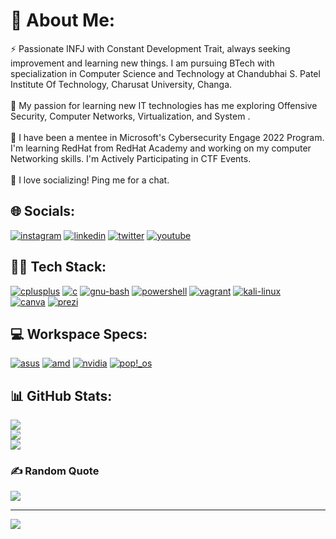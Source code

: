 # 🔮 About Me:
⚡ Passionate INFJ with Constant Development Trait, always seeking improvement and learning new things. I am pursuing BTech with specialization in Computer Science and Technology at Chandubhai S. Patel Institute Of Technology, Charusat University, Changa.<br><br>🌱 My passion for learning new IT technologies has me exploring Offensive Security, Computer Networks, Virtualization, and System .<br><br>🔭 I have been a mentee in Microsoft's Cybersecurity Engage 2022 Program. I'm learning RedHat from RedHat Academy and working on my computer Networking skills. I'm Actively Participating in CTF Events. <br><br>💬 I love socializing! Ping me for a chat.

## 🌐 Socials:
<a href='https://instagram.com/h3tson1' target="_blank"><img alt='instagram' src='https://img.shields.io/badge/instagram-100000?style=for-the-badge&logo=instagram&logoColor=white&labelColor=000000&color=D94662'/></a>
<a href='https://www.linkedin.com/in/het-soni/' target="_blank"><img alt='linkedin' src='https://img.shields.io/badge/linkedin-100000?style=for-the-badge&logo=linkedin&logoColor=white&labelColor=000000&color=0F79B1'/></a>
<a href='https://twitter.com/h3tson1' target="_blank"><img alt='twitter' src='https://img.shields.io/badge/twitter-100000?style=for-the-badge&logo=twitter&logoColor=white&labelColor=000000&color=289EE7'/></a>
<a href='https://www.youtube.com/channel/UCIT6glDN1AhIM3XLe5OF5Gg' target="_blank"><img alt='youtube' src='https://img.shields.io/badge/youtube-100000?style=for-the-badge&logo=youtube&logoColor=white&labelColor=000000&color=F40F0F'/></a>

## 👨‍💻 Tech Stack:
<a href='https://www.w3schools.com/cpp' target="_blank"><img alt='cplusplus' src='https://img.shields.io/badge/C++-100000?style=for-the-badge&logo=cplusplus&logoColor=white&labelColor=000000&color=00427E'/></a>
<a href='https://www.w3schools.com/c/' target="_blank"><img alt='c' src='https://img.shields.io/badge/C-100000?style=for-the-badge&logo=c&logoColor=white&labelColor=000000&color=035697'/></a> 
<a href='https://www.gnu.org/software/bash/' target="_blank"><img alt='gnu-bash' src='https://img.shields.io/badge/bash-100000?style=for-the-badge&logo=gnu-bash&logoColor=white&labelColor=000000&color=4EAA25'/></a>
<a href='https://docs.microsoft.com/en-us/powershell/' target="_blank"><img alt='powershell' src='https://img.shields.io/badge/powershell-100000?style=for-the-badge&logo=powershell&logoColor=white&labelColor=000000&color=256DB8'/></a> 
<a href='https://pop.system76.com/' target="_blank"><img alt='vagrant' src='https://img.shields.io/badge/vagrant-100000?style=for-the-badge&logo=vagrant&logoColor=white&labelColor=000000&color=104CAC'/></a>
<a href='https://www.kali.org/' target="_blank"><img alt='kali-linux' src='https://img.shields.io/badge/Kali_Linux-100000?style=for-the-badge&logo=kali-linux&logoColor=white&labelColor=black&color=black'/></a> 
<br>
<a href='canva.com' target="_blank"><img alt='canva' src='https://img.shields.io/badge/canva-100000?style=for-the-badge&logo=canva&logoColor=white&labelColor=000000&color=00C4CC'/></a>
<a href='https://prezi.com/' target="_blank"><img alt='prezi' src='https://img.shields.io/badge/Prezi-100000?style=for-the-badge&logo=prezi&logoColor=white&labelColor=000000&color=5A99F7'/></a>

## 💻 Workspace Specs:
<a href='' target="_blank"><img alt='asus' src='https://img.shields.io/badge/ROG-Strix_G15-100000?style=for-the-badge&logo=asus&logoColor=white&labelColor=000000&color=0071C5'/></a>
<a href='' target="_blank"><img alt='amd' src='https://img.shields.io/badge/AMD-Ryzen_7 4800H-100000?style=for-the-badge&logo=amd&logoColor=white&labelColor=000000&color=ED1C24'/></a>
<a href='' target="_blank"><img alt='nvidia' src='https://img.shields.io/badge/Nvidia-GTX_1650-100000?style=for-the-badge&logo=nvidia&logoColor=white&labelColor=000000&color=76B900'/></a>
<a href='https://pop.system76.com/' target="_blank"><img alt='pop!_os' src='https://img.shields.io/badge/Pop!_OS-100000?style=for-the-badge&logo=pop!_os&logoColor=white&labelColor=000000&color=46B3C1'/></a>


## 📊 GitHub Stats:
![](https://github-readme-stats.vercel.app/api?username=hetsonii&theme=dark&hide_border=false&include_all_commits=false&count_private=false)<br/>
![](https://github-readme-streak-stats.herokuapp.com/?user=hetsonii&theme=dark&hide_border=false)<br/>
![](https://github-readme-stats.vercel.app/api/top-langs/?username=hetsonii&theme=dark&hide_border=false&include_all_commits=false&count_private=false&layout=compact)

### ✍️ Random Quote
![](https://quotes-github-readme.vercel.app/api?type=horizontal&theme=radical)

---
[![](https://visitcount.itsvg.in/api?id=hetsonii&label=Profile%20Views&pretty=false)](https://visitcount.itsvg.in)
